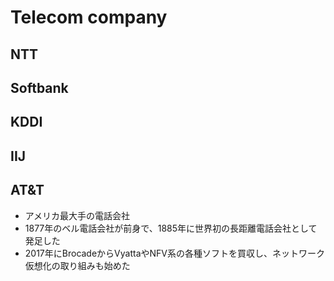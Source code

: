 # Telecom company


## NTT


## Softbank


## KDDI


## IIJ


## AT&T
* アメリカ最大手の電話会社
* 1877年のベル電話会社が前身で、1885年に世界初の長距離電話会社として発足した
* 2017年にBrocadeからVyattaやNFV系の各種ソフトを買収し、ネットワーク仮想化の取り組みも始めた
